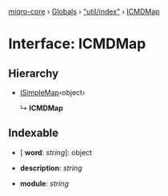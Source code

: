 [miqro-core](../README.md) › [Globals](../globals.md) › ["util/index"](../modules/_util_index_.md) › [ICMDMap](_util_index_.icmdmap.md)

# Interface: ICMDMap

## Hierarchy

* [ISimpleMap](_index_.isimplemap.md)‹object›

  ↳ **ICMDMap**

## Indexable

* \[ **word**: *string*\]: object

* **description**: *string*

* **module**: *string*
